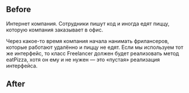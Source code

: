 
## Before

Интернет компания. Сотрудники пишут код и иногда едят пиццу, которую компания заказывает в офис.

Через какое-то время компания начала нанимать фрилансеров, которые работают удалённо и пиццу не едят. Если мы используем тот же интерфейс, то класс Freelancer должен будет реализовать метод eatPizza, хотя он ему и не нужен — это «пустая» реализация интерфейса.

## After
